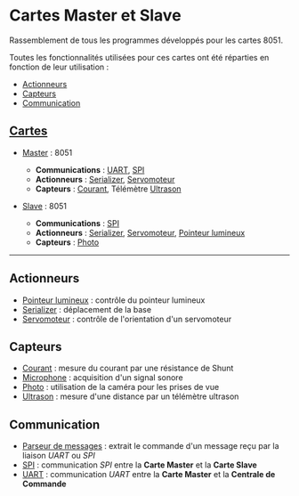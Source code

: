 # Cartes Master et Slave

Rassemblement de tous les programmes développés pour les cartes 8051.

Toutes les fonctionnalités utilisées pour ces cartes ont été réparties en fonction de leur utilisation :
- [Actionneurs](./Actionneurs)
- [Capteurs](./Capteurs)
- [Communication](./Communication)

## [Cartes](./Cartes)

- [Master](./Cartes/Master) : 8051
  - **Communications** : [UART](./Communication/UART), [SPI](./Communication/SPI)
  - **Actionneurs** : [Serializer](./Actionneurs/Serializer), [Servomoteur](./Actionneurs/Servomoteur)
  - **Capteurs** : [Courant](./Capteurs/Courant), Télémètre [Ultrason](./Capteurs/Ultrason)

- [Slave](./Cartes/Slave) : 8051
  - **Communications** : [SPI](./Communication/SPI)
  - **Actionneurs** : [Serializer](./Actionneurs/Serializer), [Servomoteur](./Actionneurs/Servomoteur), [Pointeur lumineux](./Actionneurs/Pointeur_lumineux)
  - **Capteurs** : [Photo](./Capteurs/Photo)

---

## Actionneurs
- [Pointeur lumineux](./Actionneurs/Pointeur_lumineux) : contrôle du pointeur lumineux
- [Serializer](./Actionneurs/Serializer) : déplacement de la base
- [Servomoteur](./Actionneurs/Servomoteur) : contrôle de l'orientation d'un servomoteur

## Capteurs
- [Courant](./Capteurs/Courant) : mesure du courant par une résistance de Shunt
- [Microphone](./Capteurs/Microphone) : acquisition d'un signal sonore
- [Photo](./Capteurs/Photo) : utilisation de la caméra pour les prises de vue
- [Ultrason](./Capteurs/Ultrason) : mesure d'une distance par un télémètre ultrason

## Communication
- [Parseur de messages](./Communication/Parseur_messages) : extrait le commande d'un message reçu par la liaison *UART* ou *SPI*
- [SPI](./Communication/SPI) : communication *SPI* entre la **Carte Master** et la **Carte Slave**
- [UART](./Communication/UART) : communication *UART* entre la **Carte Master** et la **Centrale de Commande**

